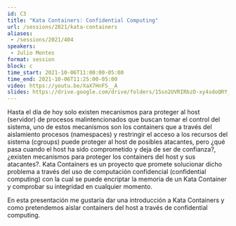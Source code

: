 ```yaml
---
id: C3
title: "Kata Containers: Confidential Computing"
url: /sessions/2021/kata-containers
aliases:
 - /sessions/2021/404
speakers:
 - Julio Montes
format: session
block: c
time_start: 2021-10-06T11:00:00-05:00
time_end: 2021-10-06T11:25:00-05:00
video: https://youtu.be/XaX7HnFS__A
slides: https://drive.google.com/drive/folders/15sn2UVRIRbzD-xy4sdoQRY_3TKKuCNAy
---
```


Hasta el día de hoy solo existen mecanismos para proteger al host (servidor) de procesos malintencionados que buscan tomar el control del sistema, uno de estos mecanismos son los containers que a través del aislamiento procesos (namespaces) y restringir el acceso a los recursos del sistema (cgroups) puede proteger al host de posibles atacantes, pero ¿qué pasa cuando el host ha sido comprometido y deja de ser de confianza?, ¿existen mecanismos para proteger los containers del host y sus atacantes?. Kata Containers es un proyecto que promete solucionar dicho problema a través del uso de computación confidencial (confidential computing) con la cual se puede encriptar la memoria de un Kata Container y comprobar su integridad en cualquier momento. 

En esta presentación me gustaría dar una introducción a Kata Containers y como pretendemos aislar containers del host a través de confidential computing.
